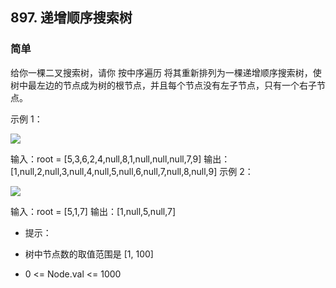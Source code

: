 ## 897. 递增顺序搜索树
### 简单
给你一棵二叉搜索树，请你 按中序遍历 将其重新排列为一棵递增顺序搜索树，使树中最左边的节点成为树的根节点，并且每个节点没有左子节点，只有一个右子节点。

 

示例 1：

<img src="https://assets.leetcode.com/uploads/2020/11/17/ex1.jpg"/>

输入：root = [5,3,6,2,4,null,8,1,null,null,null,7,9]
输出：[1,null,2,null,3,null,4,null,5,null,6,null,7,null,8,null,9]
示例 2：

<img src="https://assets.leetcode.com/uploads/2020/11/17/ex2.jpg"/>


输入：root = [5,1,7]
输出：[1,null,5,null,7]
 

- 提示：

- 树中节点数的取值范围是 [1, 100]
- 0 <= Node.val <= 1000
